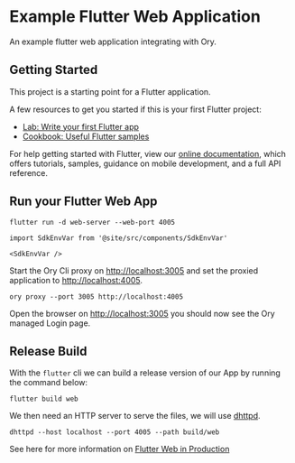# Example Flutter Web Application

An example flutter web application integrating with Ory.

## Getting Started

This project is a starting point for a Flutter application.

A few resources to get you started if this is your first Flutter project:

- [Lab: Write your first Flutter app](https://flutter.dev/docs/get-started/codelab)
- [Cookbook: Useful Flutter samples](https://flutter.dev/docs/cookbook)

For help getting started with Flutter, view our
[online documentation](https://flutter.dev/docs), which offers tutorials,
samples, guidance on mobile development, and a full API reference.

## Run your Flutter Web App

```shell-session
flutter run -d web-server --web-port 4005
```

```mdx-code-block
import SdkEnvVar from '@site/src/components/SdkEnvVar'

<SdkEnvVar />
```

Start the Ory Cli proxy on [http://localhost:3005](http://localhost:3005) and
set the proxied application to [http://localhost:4005](http://localhost:4005).

```shell-session
ory proxy --port 3005 http://localhost:4005
```

Open the browser on [http://localhost:3005](http://localhost:3005) you should
now see the Ory managed Login page.

## Release Build

With the `flutter` cli we can build a release version of our App by running the
command below:

```shell-session
flutter build web
```

We then need an HTTP server to serve the files, we will use
[dhttpd](https://pub.dev/packages/dhttpd).

```shell-session
dhttpd --host localhost --port 4005 --path build/web
```

See here for more information on
[Flutter Web in Production](https://docs.flutter.dev/deployment/web)
